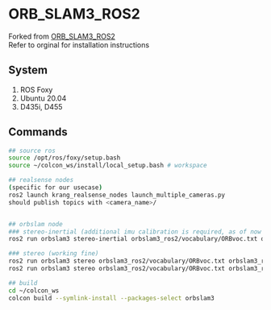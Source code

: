 # ORB_SLAM3_ROS2
Forked from [ORB_SLAM3_ROS2](https://github.com/zang09/ORB_SLAM3_ROS2)</br>
Refer to orginal for installation instructions 

## System 
1. ROS Foxy
2. Ubuntu 20.04
3. D435i, D455

## Commands 
```bash
## source ros
source /opt/ros/foxy/setup.bash
source ~/colcon_ws/install/local_setup.bash # workspace

## realsense nodes
(specific for our usecase) 
ros2 launch krang_realsense_nodes launch_multiple_cameras.py
should publish topics with <camera_name>/ 


## orbslam node
### stereo-inertial (additional imu calibration is required, as of now its out of sync)
ros2 run orbslam3 stereo-inertial orbslam3_ros2/vocabulary/ORBvoc.txt orbslam3_ros2/config/stereo-inertial/RealSense_D435i.yaml <camera_name>

### stereo (working fine)
ros2 run orbslam3 stereo orbslam3_ros2/vocabulary/ORBvoc.txt orbslam3_ros2/config/stereo/RealSense_D435i.yaml <camera_name>
ros2 run orbslam3 stereo orbslam3_ros2/vocabulary/ORBvoc.txt orbslam3_ros2/config/stereo/RealSense_D455i.yaml <camera_name>

## build 
cd ~/colcon_ws
colcon build --symlink-install --packages-select orbslam3
```



